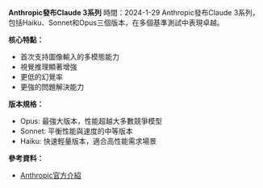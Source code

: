 **Anthropic發布Claude 3系列**
時間：2024-1-29
Anthropic發布Claude 3系列，包括Haiku、Sonnet和Opus三個版本，在多個基準測試中表現卓越。

**核心特點：**

* 首次支持圖像輸入的多模態能力
* 視覺推理顯著增強
* 更低的幻覺率
* 更強的問題解決能力

**版本規格：**

* Opus: 最強大版本，性能超越大多數競爭模型
* Sonnet: 平衡性能與速度的中等版本
* Haiku: 快速輕量版本，適合高性能需求場景

**參考資料：**

* [Anthropic官方介紹](https://www.anthropic.com/news/claude-3-family)